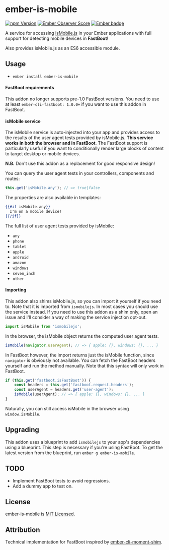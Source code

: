 # ember-is-mobile
[![npm Version][npm-badge]][npm]
[![Ember Observer Score](http://emberobserver.com/badges/ember-is-mobile.svg)](http://emberobserver.com/addons/ember-is-mobile)
[![Ember badge][ember-badge]][embadge]

A service for accessing [isMobile.js](https://github.com/kaimallea/isMobile) in your Ember applications with full support for detecting mobile devices in **FastBoot**!

Also provides isMobile.js as an ES6 accessible module.

## Usage

* `ember install ember-is-mobile`

#### FastBoot requirements

This addon no longer supports pre-1.0 FastBoot versions. You need to use at least `ember-cli-fastboot: 1.0.0+` if you want to use this addon in FastBoot.

#### isMobile service

The isMobile service is auto-injected into your app and provides access to the results of the user agent tests provided by isMobile.js. **This service works in both the browser and in FastBoot**. The FastBoot support is particularly useful if you want to conditionally render large blocks of content to target desktop or mobile devices.

**N.B.** Don't use this addon as a replacement for good responsive design!

You can query the user agent tests in your controllers, components and routes:

```js
this.get('isMobile.any'); // => true|false
```

The properties are also available in templates:

```handlebars
{{#if isMobile.any}}
  I'm on a mobile device!
{{/if}}
```

The full list of user agent tests provided by isMobile:
* `any`
* `phone`
* `tablet`
* `apple`
* `android`
* `amazon`
* `windows`
* `seven_inch`
* `other`

#### Importing

This addon also shims isMobile.js, so you can import it yourself if you need to. Note that it is imported from `ismobilejs`.
In most cases you should use the service instead. If you need to use this addon as a shim only, open an issue and I'll consider a way of making the service injection opt-out.

```js
import isMobile from 'ismobilejs';
```

In the browser, the isMobile object returns the computed user agent tests.

```js
isMobile(navigator.userAgent); // => { apple: {}, windows: {}, ... }
```

In FastBoot however, the import returns just the isMobile function, since `navigator` is obviously not available. You can fetch the FastBoot headers yourself and run the method manually. Note that this syntax will only work in FastBoot.

```js
if (this.get('fastboot.isFastBoot')) {
    const headers = this.get('fastboot.request.headers');
    const userAgent = headers.get('user-agent');
    isMobile(userAgent); // => { apple: {}, windows: {}, ... }
}
```

Naturally, you can still access isMobile in the browser using `window.isMobile`.

## Upgrading

This addon uses a blueprint to add `ismobilejs` to your app's dependencies using a blueprint. This step is necessary if you're using FastBoot. To get the latest version from the blueprint, run `ember g ember-is-mobile`.

## TODO

* Implement FastBoot tests to avoid regressions.
* Add a dummy app to test on.

## License

ember-is-mobile is [MIT Licensed](https://github.com/sandydoo/ember-is-mobile/blob/master/LICENSE.md).

## Attribution

Technical implementation for FastBoot inspired by [ember-cli-moment-shim](https://github.com/jasonmit/ember-cli-moment-shim).

[embadge]: http://embadge.io/
[ember-badge]: http://embadge.io/v1/badge.svg?start=1.0.0
[npm]: https://www.npmjs.org/package/ember-is-mobile
[npm-badge]: https://img.shields.io/npm/v/ember-is-mobile.svg?style=flat-square

